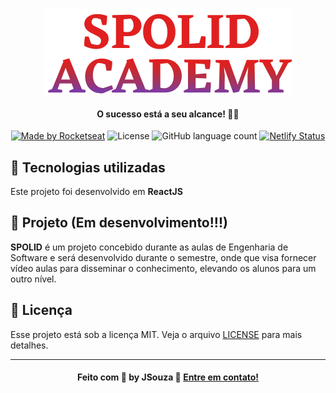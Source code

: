 <div align="center">

  ![Be The Hero](./src/assets/logo.svg)

#### **O sucesso está a seu alcance!** 🦸‍♂️

  [![Made by Rocketseat](https://img.shields.io/badge/made%20by-JSouza-green)](https://www.linkedin.com/in/joaovitor-souza/)
  ![License](https://img.shields.io/badge/license-MIT-blue)
  ![GitHub language count](https://img.shields.io/github/languages/count/JSouza13/SPOLID)
  [![Netlify Status](https://api.netlify.com/api/v1/badges/381badd0-cf6d-48b5-8ba8-d712ea7886a6/deploy-status)](https://spolidacademy.netlify.app/)
</div>

## :rocket: Tecnologias utilizadas

Este projeto foi desenvolvido em **ReactJS**

## :muscle: Projeto (Em desenvolvimento!!!)

**SPOLID** é um projeto concebido durante as aulas de Engenharia de Software e será desenvolvido durante o semestre, onde que visa fornecer vídeo aulas para disseminar o conhecimento, elevando os alunos para um outro nível.

## :memo: Licença

Esse projeto está sob a licença MIT. Veja o arquivo [LICENSE](LICENSE.md) para mais detalhes.

---
<div align="center">

#### Feito com :blue_heart: by JSouza :wave: [Entre em contato!](https://www.linkedin.com/in/joaovitor-souza/)

</div>
